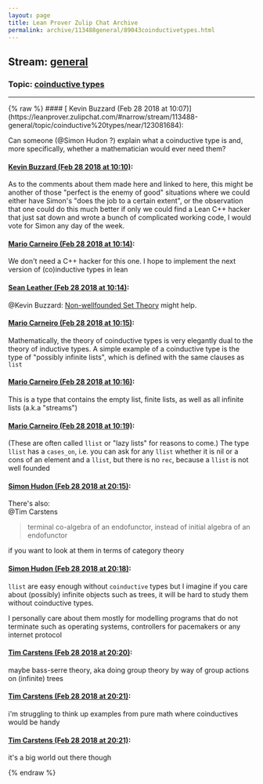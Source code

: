 ```yaml
---
layout: page
title: Lean Prover Zulip Chat Archive 
permalink: archive/113488general/89043coinductivetypes.html
---
```


## Stream: [general](https://leanprover-community.github.io/archive/113488general/index.html)
### Topic: [coinductive types](https://leanprover-community.github.io/archive/113488general/89043coinductivetypes.html)

---

<base href="https://leanprover.zulipchat.com">
{% raw %}
#### [ Kevin Buzzard (Feb 28 2018 at 10:07)](https://leanprover.zulipchat.com/#narrow/stream/113488-general/topic/coinductive%20types/near/123081684):
<p>Can someone (<span class="user-mention" data-user-email="simon.hudon@gmail.com" data-user-id="110026">@Simon Hudon</span> ?) explain what a coinductive type is and, more specifically, whether a mathematician would ever need them?</p>

#### [ Kevin Buzzard (Feb 28 2018 at 10:10)](https://leanprover.zulipchat.com/#narrow/stream/113488-general/topic/coinductive%20types/near/123081788):
<p>As to the comments about them made here and linked to here, this might be another of those "perfect is the enemy of good" situations where we could either have Simon's "does the job to a certain extent", or the observation that one could do this much better if only we could find a Lean C++ hacker that just sat down and wrote a bunch of complicated working code, I would vote for Simon any day of the week.</p>

#### [ Mario Carneiro (Feb 28 2018 at 10:14)](https://leanprover.zulipchat.com/#narrow/stream/113488-general/topic/coinductive%20types/near/123081900):
<p>We don't need a C++ hacker for this one. I hope to implement the next version of (co)inductive types in lean</p>

#### [ Sean Leather (Feb 28 2018 at 10:14)](https://leanprover.zulipchat.com/#narrow/stream/113488-general/topic/coinductive%20types/near/123081904):
<p><span class="user-mention" data-user-email="k.buzzard@imperial.ac.uk" data-user-id="110038">@Kevin Buzzard</span>: <a href="https://plato.stanford.edu/entries/nonwellfounded-set-theory/" target="_blank" title="https://plato.stanford.edu/entries/nonwellfounded-set-theory/">Non-wellfounded Set Theory</a> might help.</p>

#### [ Mario Carneiro (Feb 28 2018 at 10:15)](https://leanprover.zulipchat.com/#narrow/stream/113488-general/topic/coinductive%20types/near/123081913):
<p>Mathematically, the theory of coinductive types is very elegantly dual to the theory of inductive types. A simple example of a coinductive type is the type of "possibly infinite lists", which is defined with the same clauses as <code>list</code></p>

#### [ Mario Carneiro (Feb 28 2018 at 10:16)](https://leanprover.zulipchat.com/#narrow/stream/113488-general/topic/coinductive%20types/near/123081955):
<p>This is a type that contains the empty list, finite lists, as well as all infinite lists (a.k.a "streams")</p>

#### [ Mario Carneiro (Feb 28 2018 at 10:19)](https://leanprover.zulipchat.com/#narrow/stream/113488-general/topic/coinductive%20types/near/123082040):
<p>(These are often called <code>llist</code> or "lazy lists" for reasons to come.) The type <code>llist</code> has a <code>cases_on</code>, i.e. you can ask for any <code>llist</code> whether it is nil or a cons of an element and a <code>llist</code>, but there is no <code>rec</code>, because a <code>llist</code> is not well founded</p>

#### [ Simon Hudon (Feb 28 2018 at 20:15)](https://leanprover.zulipchat.com/#narrow/stream/113488-general/topic/coinductive%20types/near/123102878):
<p>There's also:<br>
<span class="user-mention" data-user-email="intoverflow@gmail.com" data-user-id="110028">@Tim Carstens</span> </p>
<blockquote>
<p>terminal co-algebra of an endofunctor, instead of initial algebra of an endofunctor</p>
</blockquote>
<p>if you want to look at them in terms of category theory</p>

#### [ Simon Hudon (Feb 28 2018 at 20:18)](https://leanprover.zulipchat.com/#narrow/stream/113488-general/topic/coinductive%20types/near/123103022):
<p><code>llist</code> are easy enough without <code>coinductive</code> types but I imagine if you care about (possibly) infinite objects such as trees, it will be hard to study them without coinductive types.</p>
<p>I personally care about them mostly for modelling programs that do not terminate such as operating systems, controllers for pacemakers or any internet protocol</p>

#### [ Tim Carstens (Feb 28 2018 at 20:20)](https://leanprover.zulipchat.com/#narrow/stream/113488-general/topic/coinductive%20types/near/123103123):
<p>maybe bass-serre theory, aka doing group theory by way of group actions on (infinite) trees</p>

#### [ Tim Carstens (Feb 28 2018 at 20:21)](https://leanprover.zulipchat.com/#narrow/stream/113488-general/topic/coinductive%20types/near/123103136):
<p>i'm struggling to think up examples from pure math where coinductives would be handy</p>

#### [ Tim Carstens (Feb 28 2018 at 20:21)](https://leanprover.zulipchat.com/#narrow/stream/113488-general/topic/coinductive%20types/near/123103143):
<p>it's a big world out there though</p>


{% endraw %}
